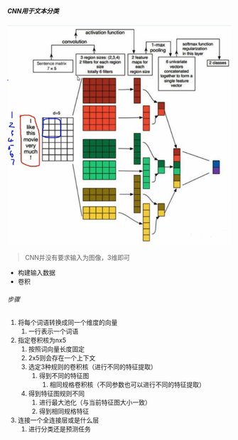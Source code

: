 ##### CNN用于文本分类

![image-20210721164512591](Text-CNN.assets/image-20210721164512591.png)

> CNN并没有要求输入为图像，3维即可

* 构建输入数据
* 卷积

###### 步骤

1. 将每个词语转换成同一个维度的向量
   1. 一行表示一个词语
2. 指定卷积核为nx5
   1. 按照词向量长度固定
   2. 2x5则会存在一个上下文
   3. 选定3种规则的卷积核（进行不同的特征提取）
      1. 得到不同的特征图
         1. 相同规格卷积核（不同参数也可以进行不同的特征提取）
   4. 得到特征图规则不同
      1. 进行最大池化（与当前特征图大小一致）
      2. 得到相同规格特征
3. 连接一个全连接层或是什么层
   1. 进行分类还是预测任务